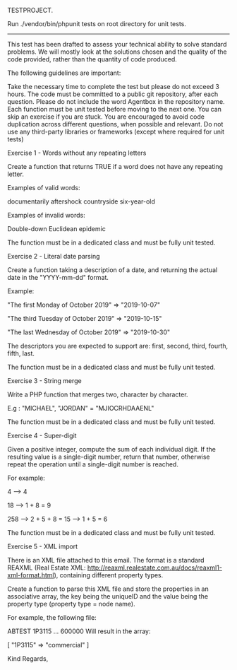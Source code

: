 TESTPROJECT.

Run ./vendor/bin/phpunit tests on root directory for unit tests.



----------------------------------------------

This test has been drafted to assess your technical ability to solve standard problems. We will mostly look at the solutions chosen and the quality of the code provided, rather than the quantity of code produced.

 

The following guidelines are important:

Take the necessary time to complete the test but please do not exceed 3 hours.
The code must be committed to a public git repository, after each question. Please do not include the word Agentbox in the repository name.
Each function must be unit tested before moving to the next one. You can skip an exercise if you are stuck.
You are encouraged to avoid code duplication across different questions, when possible and relevant.
Do not use any third-party libraries or frameworks (except where required for unit tests)
 

Exercise 1 - Words without any repeating letters

 

Create a function that returns TRUE if a word does not have any repeating letter.

 

Examples of valid words:

documentarily
aftershock
countryside
six-year-old
 

Examples of invalid words:

Double-down
Euclidean
epidemic
 

The function must be in a dedicated class and must be fully unit tested.

 

Exercise 2 - Literal date parsing

 

Create a function taking a description of a date, and returning the actual date in the "YYYY-mm-dd" format.

 

Example:

"The first Monday of October 2019" => "2019-10-07"

"The third Tuesday of October 2019" => "2019-10-15"

"The last Wednesday of October 2019" => "2019-10-30"

 

The descriptors you are expected to support are: first, second, third, fourth, fifth, last.

 

The function must be in a dedicated class and must be fully unit tested.

 

Exercise 3 - String merge

 

Write a PHP function that merges two, character by character.

E.g : "MICHAEL", "JORDAN" = "MJIOCRHDAAENL"

 

The function must be in a dedicated class and must be fully unit tested.

 

Exercise 4 - Super-digit

 

Given a positive integer, compute the sum of each individual digit. If the resulting value is a single-digit number, return that number, otherwise repeat the operation until a single-digit number is reached.

 

For example:

 

4 --> 4

18 --> 1 + 8 = 9

258 --> 2 + 5 + 8 = 15 --> 1 + 5 = 6

 

The function must be in a dedicated class and must be fully unit tested.

 

Exercise 5 - XML import

 

There is an XML file attached to this email. The format is a standard REAXML (Real Estate XML:  http://reaxml.realestate.com.au/docs/reaxml1-xml-format.html), containing different property types.

 

Create a function to parse this XML file and store the properties in an associative array, the key being the uniqueID and the value being the property type (property type = node name).

 

For example, the following file:

<propertyList date="2019-01-15-17:54:20" username="agentbox" password="@g3ntboX*">
     <commercial modTime="2019-01-15-17:47:08" status="current">
         <agentID>ABTEST</agentID>
         <uniqueID>1P3115</uniqueID>
         ...
         <price display="yes">600000</price>
     </commercial>
 </propertyList>
Will result in the array:

[
     "1P3115" => "commercial"
 ]
 

Kind Regards,
